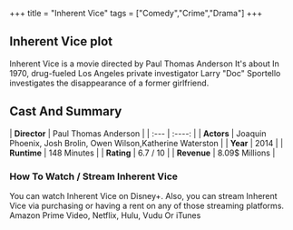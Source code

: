 +++
title = "Inherent Vice"
tags = ["Comedy","Crime","Drama"]
+++
## Inherent Vice plot
Inherent Vice is a movie directed by Paul Thomas Anderson It's about In 1970, drug-fueled Los Angeles private investigator Larry "Doc" Sportello investigates the disappearance of a former girlfriend.
## Cast And Summary
| **Director**      | Paul Thomas Anderson |
    | :---        |    :----:   |
    |  **Actors** | Joaquin Phoenix, Josh Brolin, Owen Wilson,Katherine Waterston |
    | **Year**   | 2014    |
    |  **Runtime** | 148 Minutes |
    |  **Rating** | 6.7 / 10 | 
    |  **Revenue** | 8.09$ Millions |
### How To Watch / Stream Inherent Vice
You can watch Inherent Vice on Disney+.
Also, you can stream Inherent Vice via purchasing or having a rent on any of those streaming platforms.
Amazon Prime Video, Netflix, Hulu, Vudu Or iTunes